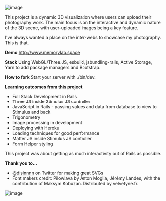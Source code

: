 ![image](https://github.com/ineslucas/photo_exhibit/assets/122114360/e48c23d6-4d32-4e59-9340-3773063e87ef)

This project is a dynamic 3D visualization where users can upload their photography work. The main focus is on the interactive and dynamic nature of the 3D scene, with user-uploaded images being a key feature.

I've always wanted a place on the inter-webs to showcase my photography. This is that.

**Demo**
http://www.memorylab.space

**Stack**
Using WebGL/Three.JS, esbuild, jsbundling-rails, Active Storage, Yarn to add package managers and Bootstrap.

**How to fork**
Start your server with ./bin/dev.

**Learning outcomes from this project:**
- Full Stack Development in Rails
- Three JS inside Stimulus JS controller
- JavaScript in Rails - passing values and data from database to view to Stimulus and back
- Trigonometry
- Image processing in development
- Deploying with Heroku
- Loading techniques for good performance
- Matter JS inside Stimulus JS controller
- Form Helper styling

This project was about getting as much interactivity out of Rails as possible.

**Thank you to...**
- [@disinnnn](https://twitter.com/disinnnn) on Twitter for making great SVGs
- Font makers credit: Pilowlava by Anton Moglia, Jérémy Landes, with the contribution of Maksym Kobuzan. Distributed by velvetyne.fr.

![image](https://github.com/ineslucas/photo_exhibit/assets/122114360/7dc5004d-316b-4570-a571-adbecc6fa7cf)
